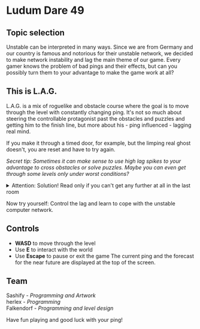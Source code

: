 # Ludum Dare 49

## Topic selection
Unstable can be interpreted in many ways. Since we are from Germany and our country is famous and notorious for their unstable network, we decided to make network instability and lag the main theme of our game. Every gamer knows the problem of bad pings and their effects, but can you possibly turn them to your advantage to make the game work at all?

## This is L.A.G.
L.A.G. is a mix of roguelike and obstacle course where the goal is to move through the level with constantly changing ping. It's not so much about steering the controllable protagonist past the obstacles and puzzles and getting him to the finish line, but more about his - ping influenced - lagging real mind.

If you make it through a timed door, for example, but the limping real ghost doesn't, you are reset and have to try again.

*Secret tip: Sometimes it can make sense to use high lag spikes to your advantage to cross obstacles or solve puzzles. Maybe you can even get through some levels only under worst conditions?*

<details>
  <summary>Attention: Solution! Read only if you can't get any further at all in the last room</summary>
  When the ping is red, run against a wall that is not too far away from the next room. Since the ping is so bad, you may glitch through the wall.
</details>

Now try yourself: Control the lag and learn to cope with the unstable computer network.

## Controls
- **WASD** to move through the level
- Use **E** to interact with the world
- Use **Escape** to pause or exit the game
The current ping and the forecast for the near future are displayed at the top of the screen.

## Team
Sashify - *Programming and Artwork*  
herlex - *Programming*  
Falkendorf - *Programming and level design*

Have fun playing and good luck with your ping!
